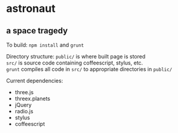 astronaut
=========

## a space tragedy ##

To build: ```npm install``` and ```grunt```

Directory structure:
```public/``` is where built page is stored <br />
```src/``` is source code containing coffeescript, stylus, etc.<br />
```grunt``` compiles all code in ```src/``` to appropriate directories in ```public/```<br />

Current dependencies:
  * three.js
  * threex.planets
  * jQuery
  * radio.js
  * stylus
  * coffeescript
